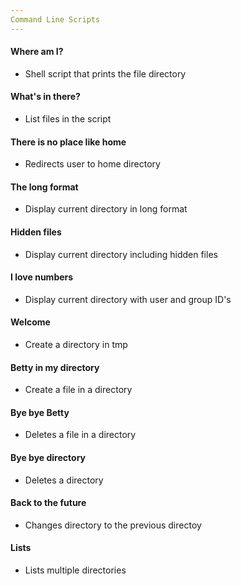 ```yaml
---
Command Line Scripts
---
```

#### Where am I?
* Shell script that prints the file directory 

#### What's in there?
* List files in the script

#### There is no place like home
* Redirects user to home directory

#### The long format
* Display current directory in long format

#### Hidden files
* Display current directory including hidden files

#### I love numbers
* Display current directory with user and group ID's

#### Welcome
* Create a directory in tmp

#### Betty in my directory
* Create a file in a directory

#### Bye bye Betty
* Deletes a file in a directory

#### Bye bye directory
* Deletes a directory

#### Back to the future
* Changes directory to the previous directoy

#### Lists
* Lists multiple directories
